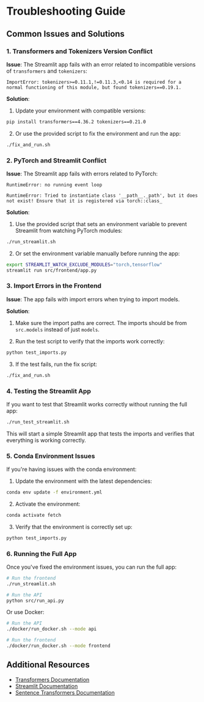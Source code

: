 # Troubleshooting Guide

## Common Issues and Solutions

### 1. Transformers and Tokenizers Version Conflict

**Issue**: The Streamlit app fails with an error related to incompatible versions of `transformers` and `tokenizers`:

```
ImportError: tokenizers>=0.11.1,!=0.11.3,<0.14 is required for a normal functioning of this module, but found tokenizers==0.19.1.
```

**Solution**:

1. Update your environment with compatible versions:

```bash
pip install transformers==4.36.2 tokenizers==0.21.0
```

2. Or use the provided script to fix the environment and run the app:

```bash
./fix_and_run.sh
```

### 2. PyTorch and Streamlit Conflict

**Issue**: The Streamlit app fails with errors related to PyTorch:

```
RuntimeError: no running event loop

RuntimeError: Tried to instantiate class '__path__._path', but it does not exist! Ensure that it is registered via torch::class_
```

**Solution**:

1. Use the provided script that sets an environment variable to prevent Streamlit from watching PyTorch modules:

```bash
./run_streamlit.sh
```

2. Or set the environment variable manually before running the app:

```bash
export STREAMLIT_WATCH_EXCLUDE_MODULES="torch,tensorflow"
streamlit run src/frontend/app.py
```

### 3. Import Errors in the Frontend

**Issue**: The app fails with import errors when trying to import models.

**Solution**:

1. Make sure the import paths are correct. The imports should be from `src.models` instead of just `models`.

2. Run the test script to verify that the imports work correctly:

```bash
python test_imports.py
```

3. If the test fails, run the fix script:

```bash
./fix_and_run.sh
```

### 4. Testing the Streamlit App

If you want to test that Streamlit works correctly without running the full app:

```bash
./run_test_streamlit.sh
```

This will start a simple Streamlit app that tests the imports and verifies that everything is working correctly.

### 5. Conda Environment Issues

If you're having issues with the conda environment:

1. Update the environment with the latest dependencies:

```bash
conda env update -f environment.yml
```

2. Activate the environment:

```bash
conda activate fetch
```

3. Verify that the environment is correctly set up:

```bash
python test_imports.py
```

### 6. Running the Full App

Once you've fixed the environment issues, you can run the full app:

```bash
# Run the frontend
./run_streamlit.sh

# Run the API
python src/run_api.py
```

Or use Docker:

```bash
# Run the API
./docker/run_docker.sh --mode api

# Run the frontend
./docker/run_docker.sh --mode frontend
```

## Additional Resources

- [Transformers Documentation](https://huggingface.co/docs/transformers/index)
- [Streamlit Documentation](https://docs.streamlit.io/)
- [Sentence Transformers Documentation](https://www.sbert.net/)
